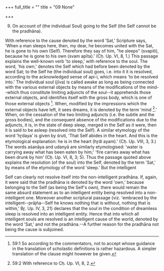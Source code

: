 +++
full_title = ""
title = "09 None"

+++




9. On account of (the individual Soul) going to the Self (the Self cannot be the pradhāna).

With reference to the cause denoted by the word 'Sat,' Scripture says, 'When a man sleeps here, then, my dear, he becomes united with the Sat, he is gone to his own (Self). Therefore they say of him, "he sleeps" (svapiti), because he is gone to his own (svam apīta).' (Cḥ. Up. VI, 8, 1.) This passage explains the well-known verb 'to sleep,' with reference to the soul. The word, 'his own,' denotes the Self which had before been denoted by the word Sat; to the Self he (the individual soul) goes, i.e. into it it is resolved, according to the acknowledged sense of api-i, which means 'to be resolved into.' The individual soul (jīva) is called awake as long as being connected with the various external objects by means of the modifications of the mind--which thus constitute limiting adjuncts of the soul--it apprehends those external objects, and identifies itself with the gross body, which is one of those external objects [^fn_102]. When, modified by the impressions which the external objects have left, it sees dreams, it is denoted by the term 'mind [^fn_103].' When, on the cessation of the two limiting adjuncts (i.e. the subtle and the gross bodies), and the consequent absence of the modifications due to the adjuncts, it is, in the state of deep sleep, merged in the Self as it were, then it is said to be asleep (resolved into the Self). A similar etymology of the word 'hr̥daya' is given by śruti, 'That Self abides in the heart. And this is the etymological explanation: he is in the heart (hr̥di ayam).' (Cḥ. Up. VIII, 3, 3.) The words aśanāya and udanyā are similarly etymologised: 'water is carrying away what has been eaten by him;' 'fire carries away what has been drunk by him' (Cḥ. Up. VI, 8, 3; 5). Thus the passage quoted above explains the resolution (of the soul) into the Self, denoted by the term 'Sat,' by means of the etymology of the word 'sleep.' But the intelligent

[^fn_102]: 59:1 So according to the commentators, not to accept whose guidance in the translation of scholastic definitions is rather hazardous. A simpler translation of the clause might however be given.

[^fn_103]: 59:2 With reference to Cḥ. Up. VI, 8, 2.

 Self can clearly not resolve itself into the non-intelligent pradhāna. If, again, it were said that the pradhāna is denoted by the word 'own,' because belonging to the Self (as being the Self's own), there would remain the same absurd statement as to an intelligent entity being resolved into a non-intelligent one. Moreover another scriptural passage (viz. 'embraced by the intelligent--prājña--Self he knows nothing that is without, nothing that is within,' Br̥. Up. IV, 3, 21) declares that the soul in the condition of dreamless sleep is resolved into an intelligent entity. Hence that into which all intelligent souls are resolved is an intelligent cause of the world, denoted by the word 'Sat,' and not the pradhāna.--A further reason for the pradhāna not being the cause is subjoined.

